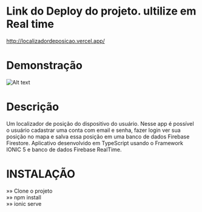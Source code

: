 
# Link do Deploy do projeto. ultilize em Real time <br>
http://localizadordeposicao.vercel.app/

# Demonstração <br>
![Alt text](https://github.com/renanxd25/localizadordeposicao/blob/main/localizador2.gif?raw=true "Demonstração")

# Descrição <br>
Um localizador de posição do dispositivo do usuário. Nesse app é possível o usuário cadastrar uma conta com email e senha, fazer login ver sua posição no mapa e salva essa posição em uma banco de dados Firebase Firestore. Aplicativo desenvolvido em TypeScript usando o Framework IONIC 5 e banco de dados Firebase RealTime.


# INSTALAÇÃO <br>
»» Clone o projeto <br>
»» npm install <br>
»» ionic serve <br>
